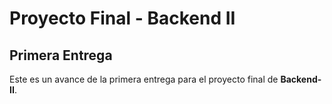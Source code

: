 # Proyecto Final - Backend II

## Primera Entrega

Este es un avance de la primera entrega para el proyecto final de **Backend-II**.
